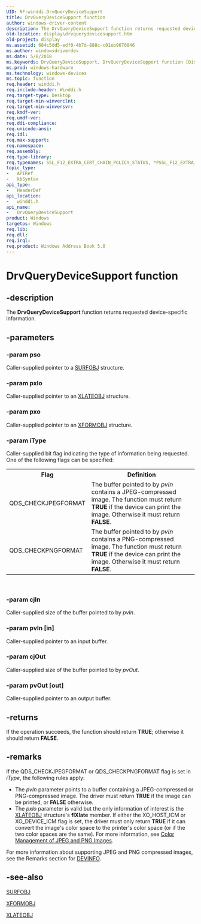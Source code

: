 ```yaml
---
UID: NF:winddi.DrvQueryDeviceSupport
title: DrvQueryDeviceSupport function
author: windows-driver-content
description: The DrvQueryDeviceSupport function returns requested device-specific information.
old-location: display\drvquerydevicesupport.htm
old-project: display
ms.assetid: 684c5dd5-edf0-4b7d-888c-c01eb9670846
ms.author: windowsdriverdev
ms.date: 5/8/2018
ms.keywords: DrvQueryDeviceSupport, DrvQueryDeviceSupport function [Display Devices], ddifncs_21186d04-cf17-4707-88b4-bd72d5f78b23.xml, display.drvquerydevicesupport, winddi/DrvQueryDeviceSupport
ms.prod: windows-hardware
ms.technology: windows-devices
ms.topic: function
req.header: winddi.h
req.include-header: Winddi.h
req.target-type: Desktop
req.target-min-winverclnt: 
req.target-min-winversvr: 
req.kmdf-ver: 
req.umdf-ver: 
req.ddi-compliance: 
req.unicode-ansi: 
req.idl: 
req.max-support: 
req.namespace: 
req.assembly: 
req.type-library: 
req.typenames: SSL_F12_EXTRA_CERT_CHAIN_POLICY_STATUS, *PSSL_F12_EXTRA_CERT_CHAIN_POLICY_STATUS
topic_type:
-	APIRef
-	kbSyntax
api_type:
-	HeaderDef
api_location:
-	winddi.h
api_name:
-	DrvQueryDeviceSupport
product: Windows
targetos: Windows
req.lib: 
req.dll: 
req.irql: 
req.product: Windows Address Book 5.0
---
```


# DrvQueryDeviceSupport function


## -description


The <b>DrvQueryDeviceSupport</b> function returns requested device-specific information.


## -parameters




### -param pso

Caller-supplied pointer to a <a href="https://msdn.microsoft.com/library/windows/hardware/ff569901">SURFOBJ</a> structure.


### -param pxlo

Caller-supplied pointer to an <a href="https://msdn.microsoft.com/library/windows/hardware/ff570634">XLATEOBJ</a> structure.


### -param pxo

Caller-supplied pointer to an <a href="https://msdn.microsoft.com/library/windows/hardware/ff570618">XFORMOBJ</a> structure.


### -param iType

Caller-supplied bit flag indicating the type of information being requested. One of the following flags can be specified:

<table>
<tr>
<th>Flag</th>
<th>Definition</th>
</tr>
<tr>
<td>
QDS_CHECKJPEGFORMAT

</td>
<td>
The buffer pointed to by <i>pvIn</i> contains a JPEG-compressed image. The function must return <b>TRUE</b> if the device can print the image. Otherwise it must return <b>FALSE</b>.

</td>
</tr>
<tr>
<td>
QDS_CHECKPNGFORMAT

</td>
<td>
The buffer pointed to by <i>pvIn</i> contains a PNG-compressed image. The function must return <b>TRUE</b> if the device can print the image. Otherwise it must return <b>FALSE</b>.

</td>
</tr>
</table>
 


### -param cjIn

Caller-supplied size of the buffer pointed to by <i>pvIn</i>.


### -param pvIn [in]

Caller-supplied pointer to an input buffer.


### -param cjOut

Caller-supplied size of the buffer pointed to by <i>pvOut</i>.


### -param pvOut [out]

Caller-supplied pointer to an output buffer.


## -returns



If the operation succeeds, the function should return <b>TRUE</b>; otherwise it should return <b>FALSE</b>.




## -remarks



If the QDS_CHECKJPEGFORMAT or QDS_CHECKPNGFORMAT flag is set in <i>iType</i>, the following rules apply:

<ul>
<li>
The <i>pvIn</i> parameter points to a buffer containing a JPEG-compressed or PNG-compressed image. The driver must return <b>TRUE</b> if the image can be printed, or <b>FALSE</b> otherwise.

</li>
<li>
The <i>pxlo</i> parameter is valid but the only information of interest is the <a href="https://msdn.microsoft.com/library/windows/hardware/ff570634">XLATEOBJ</a> structure's <b>flXlate</b> member. If either the XO_HOST_ICM or XO_DEVICE_ICM flag is set, the driver must only return <b>TRUE</b> if it can convert the image's color space to the printer's color space (or if the two color spaces are the same). For more information, see <a href="https://msdn.microsoft.com/ece0578d-bf03-4eee-9568-40ef684ba8a7">Color Management of JPEG and PNG Images</a>.

</li>
</ul>
For more information about supporting JPEG and PNG compressed images, see the Remarks section for <a href="https://msdn.microsoft.com/library/windows/hardware/ff552835">DEVINFO</a>.




## -see-also




<a href="https://msdn.microsoft.com/library/windows/hardware/ff569901">SURFOBJ</a>



<a href="https://msdn.microsoft.com/library/windows/hardware/ff570618">XFORMOBJ</a>



<a href="https://msdn.microsoft.com/library/windows/hardware/ff570634">XLATEOBJ</a>
 

 

